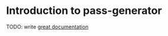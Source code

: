 # Introduction to pass-generator

TODO: write [great documentation](http://jacobian.org/writing/what-to-write/)
